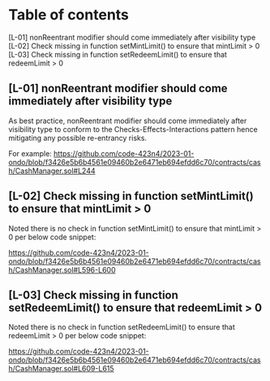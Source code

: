 # Table of contents

[L-01] nonReentrant modifier should come immediately after visibility type
[L-02] Check missing in function setMintLimit() to ensure that mintLimit > 0
[L-03] Check missing in function setRedeemLimit() to ensure that redeemLimit > 0

## [L-01] nonReentrant modifier should come immediately after visibility type 

As best practice, nonReentrant modifier should come immediately after visibility type to conform to the Checks-Effects-Interactions pattern hence mitigating any possible re-entrancy risks. 

For example: 
https://github.com/code-423n4/2023-01-ondo/blob/f3426e5b6b4561e09460b2e6471eb694efdd6c70/contracts/cash/CashManager.sol#L244

## [L-02] Check missing in function setMintLimit() to ensure that mintLimit > 0

Noted there is no check in function setMintLimit() to ensure that mintLimit > 0 per below code snippet: 

https://github.com/code-423n4/2023-01-ondo/blob/f3426e5b6b4561e09460b2e6471eb694efdd6c70/contracts/cash/CashManager.sol#L596-L600

## [L-03] Check missing in function setRedeemLimit() to ensure that redeemLimit > 0

Noted there is no check in function setRedeemLimit() to ensure that redeemLimit > 0 per below code snippet: 

https://github.com/code-423n4/2023-01-ondo/blob/f3426e5b6b4561e09460b2e6471eb694efdd6c70/contracts/cash/CashManager.sol#L609-L615